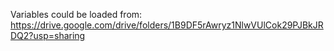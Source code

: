 Variables could be loaded from: https://drive.google.com/drive/folders/1B9DF5rAwryz1NlwVUlCok29PJBkJRDQ2?usp=sharing
